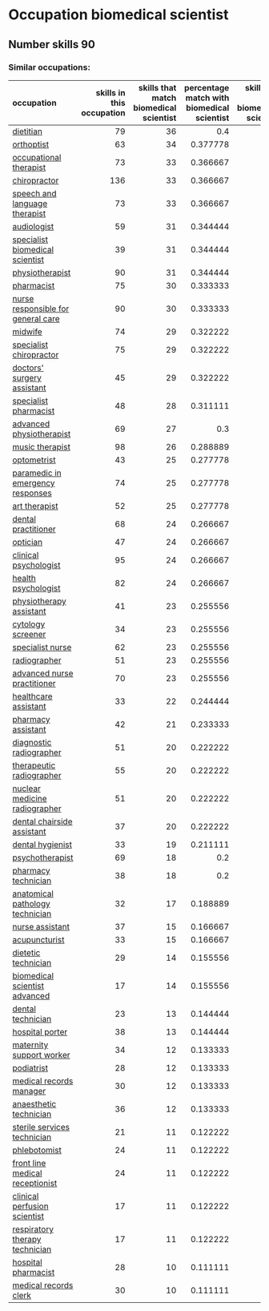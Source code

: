 # Occupation biomedical scientist
## Number skills 90
### Similar occupations:
| occupation                                                                  |   skills in this occupation |   skills that match biomedical scientist |   percentage match with biomedical scientist |   skills not in biomedical scientist |
|:----------------------------------------------------------------------------|----------------------------:|-----------------------------------------:|---------------------------------------------:|-------------------------------------:|
| [dietitian](dietitian.md)                                                   |                          79 |                                       36 |                                     0.4      |                                   43 |
| [orthoptist](orthoptist.md)                                                 |                          63 |                                       34 |                                     0.377778 |                                   29 |
| [occupational therapist](occupational_therapist.md)                         |                          73 |                                       33 |                                     0.366667 |                                   40 |
| [chiropractor](chiropractor.md)                                             |                         136 |                                       33 |                                     0.366667 |                                  103 |
| [speech and language therapist](speech_and_language_therapist.md)           |                          73 |                                       33 |                                     0.366667 |                                   40 |
| [audiologist](audiologist.md)                                               |                          59 |                                       31 |                                     0.344444 |                                   28 |
| [specialist biomedical scientist](specialist_biomedical_scientist.md)       |                          39 |                                       31 |                                     0.344444 |                                    8 |
| [physiotherapist](physiotherapist.md)                                       |                          90 |                                       31 |                                     0.344444 |                                   59 |
| [pharmacist](pharmacist.md)                                                 |                          75 |                                       30 |                                     0.333333 |                                   45 |
| [nurse responsible for general care](nurse_responsible_for_general_care.md) |                          90 |                                       30 |                                     0.333333 |                                   60 |
| [midwife](midwife.md)                                                       |                          74 |                                       29 |                                     0.322222 |                                   45 |
| [specialist chiropractor](specialist_chiropractor.md)                       |                          75 |                                       29 |                                     0.322222 |                                   46 |
| [doctors' surgery assistant](doctors'_surgery_assistant.md)                 |                          45 |                                       29 |                                     0.322222 |                                   16 |
| [specialist pharmacist](specialist_pharmacist.md)                           |                          48 |                                       28 |                                     0.311111 |                                   20 |
| [advanced physiotherapist](advanced_physiotherapist.md)                     |                          69 |                                       27 |                                     0.3      |                                   42 |
| [music therapist](music_therapist.md)                                       |                          98 |                                       26 |                                     0.288889 |                                   72 |
| [optometrist](optometrist.md)                                               |                          43 |                                       25 |                                     0.277778 |                                   18 |
| [paramedic in emergency responses](paramedic_in_emergency_responses.md)     |                          74 |                                       25 |                                     0.277778 |                                   49 |
| [art therapist](art_therapist.md)                                           |                          52 |                                       25 |                                     0.277778 |                                   27 |
| [dental practitioner](dental_practitioner.md)                               |                          68 |                                       24 |                                     0.266667 |                                   44 |
| [optician](optician.md)                                                     |                          47 |                                       24 |                                     0.266667 |                                   23 |
| [clinical psychologist](clinical_psychologist.md)                           |                          95 |                                       24 |                                     0.266667 |                                   71 |
| [health psychologist](health_psychologist.md)                               |                          82 |                                       24 |                                     0.266667 |                                   58 |
| [physiotherapy assistant](physiotherapy_assistant.md)                       |                          41 |                                       23 |                                     0.255556 |                                   18 |
| [cytology screener](cytology_screener.md)                                   |                          34 |                                       23 |                                     0.255556 |                                   11 |
| [specialist nurse](specialist_nurse.md)                                     |                          62 |                                       23 |                                     0.255556 |                                   39 |
| [radiographer](radiographer.md)                                             |                          51 |                                       23 |                                     0.255556 |                                   28 |
| [advanced nurse practitioner](advanced_nurse_practitioner.md)               |                          70 |                                       23 |                                     0.255556 |                                   47 |
| [healthcare assistant](healthcare_assistant.md)                             |                          33 |                                       22 |                                     0.244444 |                                   11 |
| [pharmacy assistant](pharmacy_assistant.md)                                 |                          42 |                                       21 |                                     0.233333 |                                   21 |
| [diagnostic radiographer](diagnostic_radiographer.md)                       |                          51 |                                       20 |                                     0.222222 |                                   31 |
| [therapeutic radiographer](therapeutic_radiographer.md)                     |                          55 |                                       20 |                                     0.222222 |                                   35 |
| [nuclear medicine radiographer](nuclear_medicine_radiographer.md)           |                          51 |                                       20 |                                     0.222222 |                                   31 |
| [dental chairside assistant](dental_chairside_assistant.md)                 |                          37 |                                       20 |                                     0.222222 |                                   17 |
| [dental hygienist](dental_hygienist.md)                                     |                          33 |                                       19 |                                     0.211111 |                                   14 |
| [psychotherapist](psychotherapist.md)                                       |                          69 |                                       18 |                                     0.2      |                                   51 |
| [pharmacy technician](pharmacy_technician.md)                               |                          38 |                                       18 |                                     0.2      |                                   20 |
| [anatomical pathology technician](anatomical_pathology_technician.md)       |                          32 |                                       17 |                                     0.188889 |                                   15 |
| [nurse assistant](nurse_assistant.md)                                       |                          37 |                                       15 |                                     0.166667 |                                   22 |
| [acupuncturist](acupuncturist.md)                                           |                          33 |                                       15 |                                     0.166667 |                                   18 |
| [dietetic technician](dietetic_technician.md)                               |                          29 |                                       14 |                                     0.155556 |                                   15 |
| [biomedical scientist advanced](biomedical_scientist_advanced.md)           |                          17 |                                       14 |                                     0.155556 |                                    3 |
| [dental technician](dental_technician.md)                                   |                          23 |                                       13 |                                     0.144444 |                                   10 |
| [hospital porter](hospital_porter.md)                                       |                          38 |                                       13 |                                     0.144444 |                                   25 |
| [maternity support worker](maternity_support_worker.md)                     |                          34 |                                       12 |                                     0.133333 |                                   22 |
| [podiatrist](podiatrist.md)                                                 |                          28 |                                       12 |                                     0.133333 |                                   16 |
| [medical records manager](medical_records_manager.md)                       |                          30 |                                       12 |                                     0.133333 |                                   18 |
| [anaesthetic technician](anaesthetic_technician.md)                         |                          36 |                                       12 |                                     0.133333 |                                   24 |
| [sterile services technician](sterile_services_technician.md)               |                          21 |                                       11 |                                     0.122222 |                                   10 |
| [phlebotomist](phlebotomist.md)                                             |                          24 |                                       11 |                                     0.122222 |                                   13 |
| [front line medical receptionist](front_line_medical_receptionist.md)       |                          24 |                                       11 |                                     0.122222 |                                   13 |
| [clinical perfusion scientist](clinical_perfusion_scientist.md)             |                          17 |                                       11 |                                     0.122222 |                                    6 |
| [respiratory therapy technician](respiratory_therapy_technician.md)         |                          17 |                                       11 |                                     0.122222 |                                    6 |
| [hospital pharmacist](hospital_pharmacist.md)                               |                          28 |                                       10 |                                     0.111111 |                                   18 |
| [medical records clerk](medical_records_clerk.md)                           |                          30 |                                       10 |                                     0.111111 |                                   20 |
